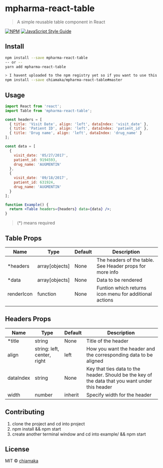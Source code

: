 # mpharma-react-table

> A simple reusable table component in React

[![NPM](https://img.shields.io/npm/v/mpharma-react-table.svg)](https://www.npmjs.com/package/mpharma-react-table) [![JavaScript Style Guide](https://img.shields.io/badge/code_style-standard-brightgreen.svg)](https://standardjs.com)

## Install

```bash
npm install --save mpharma-react-table
-- or --
yarn add mpharma-react-table

> I havent uploaded to the npm registry yet so if you want to use this code, do this for now:
npm install --save chiamaka/mpharma-react-table#master
```

## Usage

```jsx
import React from 'react';
import Table from 'mpharma-react-table';

const headers = [
  { title: 'Visit Date', align: 'left', dataIndex: 'visit_date' },
  { title: 'Patient ID', align: 'left', dataIndex: 'patient_id' },
  { title: 'Drug name', align: 'left', dataIndex: 'drug_name' }
];

const data = [
  {
    visit_date: '05/27/2017',
    patient_id: 9194593,
    drug_name: 'AUGMENTIN'
  },
  {
    visit_date: '09/18/2017',
    patient_id: 631924,
    drug_name: 'AUGMENTIN'
  }
];

function Example() {
  return <Table headers={headers} data={data} />;
}
```

> (\*) means required

## Table Props

| Name       | Type           | Default | Description                                              |
| ---------- | -------------- | ------- | -------------------------------------------------------- |
| \*headers  | array[objects] | None    | The headers of the table. See Header props for more info |
| \*data     | array[objects] | None    | Data to be rendered                                      |
| renderIcon | function       | None    | Funtion which returns icon menu for additional actions   |
|            |                |         |                                                          |

## Headers Props

| Name      | Type                        | Default | Description                                                                                     |
| --------- | --------------------------- | ------- | ----------------------------------------------------------------------------------------------- |
| \*title   | string                      | None    | Title of the header                                                                             |
| align     | string: left, center, right | left    | How you want the header and the corresponding data to be aligned                                |
| dataIndex | string                      | None    | Key that ties data to the header. Should be the key of the data that you want under this header |
|width           |number |  inherit | Specify width for the header|

## Contributing

1. clone the project and cd into project
2. npm install && npm start
3. create another terminal window and cd into example/ && npm start

## License

MIT © [chiamaka](https://github.com/chiamaka)
